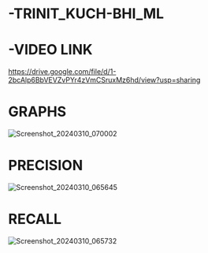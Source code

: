 # -TRINIT_KUCH-BHI_ML

# -VIDEO LINK
https://drive.google.com/file/d/1-2bcAlp6BbVEVZvPYr4zVmCSruxMz6hd/view?usp=sharing

# GRAPHS 
![Screenshot_20240310_070002](https://github.com/pratap-nitjsr/-TRINIT_KUCH-BHI_ML/assets/127110382/5c7a35dc-78b0-4e28-8416-bf02c4a28bf8)

# PRECISION
![Screenshot_20240310_065645](https://github.com/pratap-nitjsr/-TRINIT_KUCH-BHI_ML/assets/127110382/5c49aa45-d3fb-44c1-9ced-88aa0e3be445)

# RECALL
![Screenshot_20240310_065732](https://github.com/pratap-nitjsr/-TRINIT_KUCH-BHI_ML/assets/127110382/6144cddc-a090-4062-b236-16112ac182b8)

